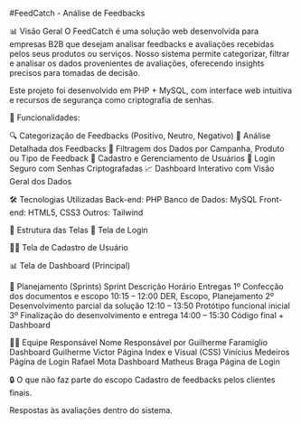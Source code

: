 #FeedCatch - Análise de Feedbacks

📊 Visão Geral
O FeedCatch é uma solução web desenvolvida para empresas B2B que desejam analisar feedbacks e avaliações recebidas pelos seus produtos ou serviços. Nosso sistema permite categorizar, filtrar e analisar os dados provenientes de avaliações, oferecendo insights precisos para tomadas de decisão.

Este projeto foi desenvolvido em PHP + MySQL, com interface web intuitiva e recursos de segurança como criptografia de senhas.

🚀 Funcionalidades:

🔍 Categorização de Feedbacks (Positivo, Neutro, Negativo)
📑 Análise Detalhada dos Feedbacks
🔎 Filtragem dos Dados por Campanha, Produto ou Tipo de Feedback
👥 Cadastro e Gerenciamento de Usuários
🔐 Login Seguro com Senhas Criptografadas
📈 Dashboard Interativo com Visão Geral dos Dados

🛠️ Tecnologias Utilizadas
Back-end: PHP
Banco de Dados: MySQL
Front-end: HTML5, CSS3
Outros: Tailwind

📂 Estrutura das Telas
🔐 Tela de Login


🧑‍💼 Tela de Cadastro de Usuário


📊 Tela de Dashboard (Principal)


📅 Planejamento (Sprints)
Sprint	Descrição	Horário	Entregas
1º	Confecção dos documentos e escopo	10:15 – 12:00	DER, Escopo, Planejamento
2º	Desenvolvimento parcial da solução	12:10 – 13:50	Protótipo funcional inicial
3º	Finalização do desenvolvimento e entrega	14:00 – 15:30	Código final + Dashboard

👨‍💻 Equipe Responsável
Nome	Responsável por
Guilherme Faramiglio	Dashboard
Guilherme Victor	Página Index e Visual (CSS)
Vinícius Medeiros	Página de Login
Rafael Mota	Dashboard
Matheus Braga	Página de Login

🔒 O que não faz parte do escopo
Cadastro de feedbacks pelos clientes finais.

Respostas às avaliações dentro do sistema.

